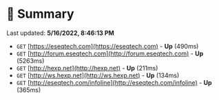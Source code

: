 # 📖 Summary
Last updated: **5/16/2022, 8:46:13 PM**

- `GET` [https://eseqtech.com](https://eseqtech.com) - **Up** (490ms)
- `GET` [http://forum.eseqtech.com](http://forum.eseqtech.com) - **Up** (5263ms)
- `GET` [http://hexp.net](http://hexp.net) - **Up** (211ms)
- `GET` [http://ws.hexp.net](http://ws.hexp.net) - **Up** (134ms)
- `GET` [http://eseqtech.com/infoline](http://eseqtech.com/infoline) - **Up** (365ms)
